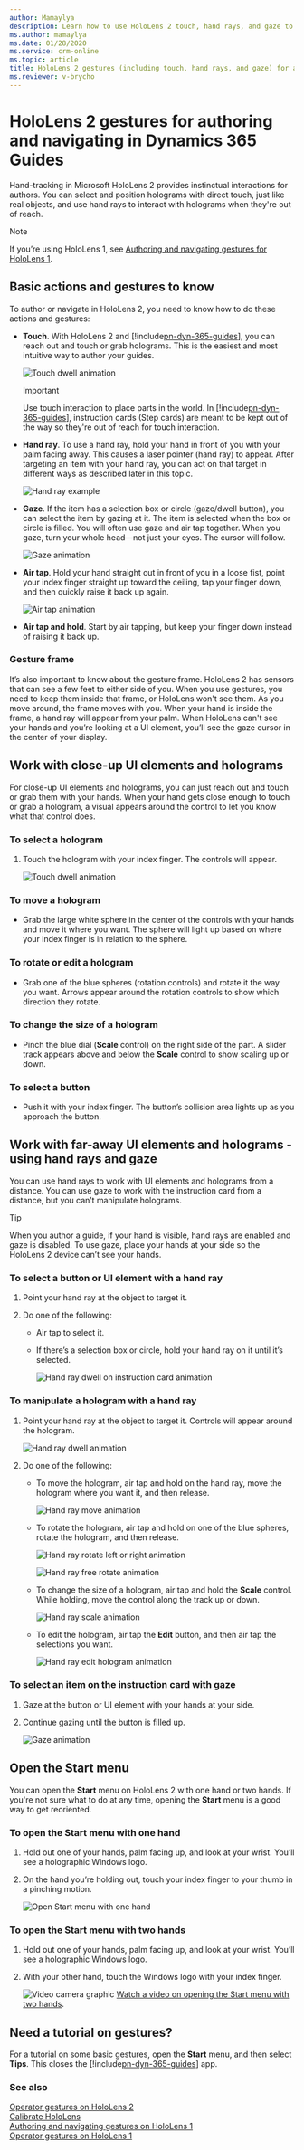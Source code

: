 ```yaml
---
author: Mamaylya
description: Learn how to use HoloLens 2 touch, hand rays, and gaze to navigate and manipulate holograms in Dynamics 365 Guides.
ms.author: mamaylya
ms.date: 01/28/2020
ms.service: crm-online
ms.topic: article
title: HoloLens 2 gestures (including touch, hand rays, and gaze) for authoring and navigating in Dynamics 365 Guides
ms.reviewer: v-brycho
---
```


# HoloLens 2 gestures for authoring and navigating in Dynamics 365 Guides 

Hand-tracking in Microsoft HoloLens 2 provides instinctual interactions for authors. You can select and position holograms with direct 
touch, just like real objects, and use hand rays to interact with holograms when they're out of reach. 

>[!NOTE]
>If you’re using HoloLens 1, see [Authoring and navigating gestures for HoloLens 1](authoring-gestures.md).

## Basic actions and gestures to know

To author or navigate in HoloLens 2, you need to know how to do these actions and gestures:

- **Touch**. With HoloLens 2 and [!include[pn-dyn-365-guides](../includes/pn-dyn-365-guides.md)], you can reach out and touch or grab holograms. This is the easiest and most intuitive way to author your guides. 

    ![Touch dwell animation](media/touch-dwell-animation.gif "Touch dwell animation")

    >[!IMPORTANT]
    >Use touch interaction to place parts in the world. In [!include[pn-dyn-365-guides](../includes/pn-dyn-365-guides.md)], instruction cards (Step cards) are meant to be kept out of the way so they're out of reach for touch interaction. 

- **Hand ray**. To use a hand ray, hold your hand in front of you with your palm facing away. This causes a laser pointer (hand ray) to appear. After targeting an item with your hand ray, you can act on that target in different ways as described later in this topic.

    ![Hand ray example](media/hand-ray-example.png "Hand ray example") 

- **Gaze**. If the item has a selection box or circle (gaze/dwell button), you can select the item by gazing at it. The item is selected when the box or circle is filled. You will often use gaze and air tap together. When you gaze, turn your whole head—not just your eyes. The cursor will follow.
 
    ![Gaze animation](media/gaze-animation.gif "Gaze animation") 

- **Air tap**. Hold your hand straight out in front of you in a loose fist, point your index finger straight up toward the ceiling, tap your finger down, and then quickly raise it back up again.
 
    ![Air tap animation](media/air-tap-animation.gif "Air tap animation")

- **Air tap and hold**. Start by air tapping, but keep your finger down instead of raising it back up.

### Gesture frame

It’s also important to know about the gesture frame. HoloLens 2 has sensors that can see a few feet to either side of you. When you use gestures, you need to keep them inside that frame, or HoloLens won't see them. As you move around, the frame moves with you. When your hand is inside the frame, a hand ray will appear from your palm. When HoloLens can't see your hands and you’re looking at a UI element, you’ll see the gaze cursor in the center of your display.

## Work with close-up UI elements and holograms

For close-up UI elements and holograms, you can just reach out and touch or grab them with your hands. When your hand gets close enough to touch or grab a hologram, a visual appears around the control to let you know what that control does.

### To select a hologram
1.	Touch the hologram with your index finger. The controls will appear.

    ![Touch dwell animation](media/touch-dwell-animation.gif "Touch dwell animation")

### To move a hologram

- Grab the large white sphere in the center of the controls with your hands and move it where you want. The sphere will light up based on where your index finger is in relation to the sphere.

### To rotate or edit a hologram

- Grab one of the blue spheres (rotation controls) and rotate it the way you want. Arrows appear around the rotation controls to show which direction they rotate.

### To change the size of a hologram

- Pinch the blue dial (**Scale** control) on the right side of the part. A slider track appears above and below the **Scale** control to show scaling up or down.

### To select a button

- Push it with your index finger. The button’s collision area lights up as you approach the button.

## Work with far-away UI elements and holograms - using hand rays and gaze

You can use hand rays to work with UI elements and holograms from a distance. You can use gaze to work with the instruction card from a distance, but you can’t manipulate holograms.

>[!TIP]
>When you author a guide, if your hand is visible, hand rays are enabled and gaze is disabled. To use gaze, place your hands at your side so the HoloLens 2 device can’t see your hands.

### To select a button or UI element with a hand ray

1.	Point your hand ray at the object to target it. 

2.	Do one of the following:

    - Air tap to select it.
    
    - If there’s a selection box or circle, hold your hand ray on it until it’s selected.
 
      ![Hand ray dwell on instruction card animation](media/hand-ray-dwell-instruction-card-animation.gif "Hand ray dwell on instruction card animation")

### To manipulate a hologram with a hand ray

1.	Point your hand ray at the object to target it. Controls will appear around the hologram.

    ![Hand ray dwell animation](media/hand-ray-dwell-animation.gif "Hand ray dwell animation")
    
2.	Do one of the following:

    - To move the hologram, air tap and hold on the hand ray, move the hologram where you want it, and then release.
    
        ![Hand ray move animation](media/hand-ray-move-animation.gif "Hand ray move animation")
       
    - To rotate the hologram, air tap and hold on one of the blue spheres, rotate the hologram, and then release.
    
         ![Hand ray rotate left or right animation](media/hand-ray-rotate-left-right-animation.gif "Hand ray rotate left or right animation")         
                
         ![Hand ray free rotate animation](media/hand-ray-free-rotate-animation.gif "Hand ray free rotate animation")
      
    - To change the size of a hologram, air tap and hold the **Scale** control. While holding, move the control along the track up or down.
    
         ![Hand ray scale animation](media/hand-ray-scale-animation.gif "Hand ray scale animation")
      
    - To edit the hologram, air tap the **Edit** button, and then air tap the selections you want.
    
         ![Hand ray edit hologram animation](media/hand-ray-edit-hologram-animation.gif "Hand ray edit hologram animation") 
      
### To select an item on the instruction card with gaze

1.	Gaze at the button or UI element with your hands at your side.

2.	Continue gazing until the button is filled up.
 
    ![Gaze animation](media/gaze-animation.gif "Gaze animation")
   


## Open the Start menu

You can open the **Start** menu on HoloLens 2 with one hand or two hands. If you're not sure what to do at any time, opening the **Start** menu is a good way to get reoriented.

### To open the Start menu with one hand

1.	Hold out one of your hands, palm facing up, and look at your wrist. You’ll see a holographic Windows logo.

2.	On the hand you’re holding out, touch your index finger to your thumb in a pinching motion.
 
    ![Open Start menu with one hand](media/open-start-menu-one-hand.png "Open Start menu with one hand")

### To open the Start menu with two hands

1.	Hold out one of your hands, palm facing up, and look at your wrist. You’ll see a holographic Windows logo.

2.	With your other hand, touch the Windows logo with your index finger.

     ![Video camera graphic](media/video-camera.PNG) [Watch a video on opening the Start menu with two hands](https://www.microsoft.com/en-us/videoplayer/embed/RE3Wxng).

## Need a tutorial on gestures?
For a tutorial on some basic gestures, open the **Start** menu, and then select **Tips**. This closes the [!include[pn-dyn-365-guides](../includes/pn-dyn-365-guides.md)] app.

### See also

[Operator gestures on HoloLens 2]()<br>
[Calibrate HoloLens]()<br>
[Authoring and navigating gestures on HoloLens 1](authoring-gestures.md)<br>
[Operator gestures on HoloLens 1]()
